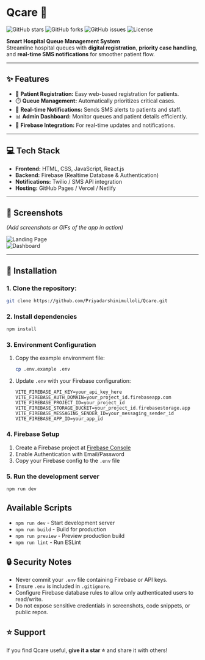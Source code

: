 # Qcare 🏥

![GitHub stars](https://img.shields.io/github/stars/Priyadarshinimulloli/Qcare?style=social) 
![GitHub forks](https://img.shields.io/github/forks/Priyadarshinimulloli/Qcare?style=social) 
![GitHub issues](https://img.shields.io/github/issues/Priyadarshinimulloli/Qcare) 
![License](https://img.shields.io/github/license/Priyadarshinimulloli/Qcare)

**Smart Hospital Queue Management System**  
Streamline hospital queues with **digital registration**, **priority case handling**, and **real-time SMS notifications** for smoother patient flow.  

---

## ✨ Features

- 📝 **Patient Registration:** Easy web-based registration for patients.  
- ⏱️ **Queue Management:** Automatically prioritizes critical cases.  
- 📩 **Real-time Notifications:** Sends SMS alerts to patients and staff.  
- 📊 **Admin Dashboard:** Monitor queues and patient details efficiently.  
- 🔗 **Firebase Integration:** For real-time updates and notifications.  

---

## 💻 Tech Stack

- **Frontend:** HTML, CSS, JavaScript, React.js  
- **Backend:** Firebase (Realtime Database & Authentication)  
- **Notifications:** Twilio / SMS API integration  
- **Hosting:** GitHub Pages / Vercel / Netlify  

---

## 📸 Screenshots

*(Add screenshots or GIFs of the app in action)*  

![Landing Page](screenshots/landing.png)  
![Dashboard](screenshots/dashboard.png)  

---

## 🚀 Installation

### 1. Clone the repository:  
```bash
git clone https://github.com/Priyadarshinimulloli/Qcare.git

```

### 2. Install dependencies
```bash
npm install
```

### 3. Environment Configuration
1. Copy the example environment file:
   ```bash
   cp .env.example .env
   ```

2. Update `.env` with your Firebase configuration:
   ```env
   VITE_FIREBASE_API_KEY=your_api_key_here
   VITE_FIREBASE_AUTH_DOMAIN=your_project_id.firebaseapp.com
   VITE_FIREBASE_PROJECT_ID=your_project_id
   VITE_FIREBASE_STORAGE_BUCKET=your_project_id.firebasestorage.app
   VITE_FIREBASE_MESSAGING_SENDER_ID=your_messaging_sender_id
   VITE_FIREBASE_APP_ID=your_app_id
   ```

### 4. Firebase Setup
1. Create a Firebase project at [Firebase Console](https://console.firebase.google.com/)
2. Enable Authentication with Email/Password
3. Copy your Firebase config to the `.env` file

### 5. Run the development server
```bash
npm run dev
```

## Available Scripts

- `npm run dev` - Start development server
- `npm run build` - Build for production
- `npm run preview` - Preview production build
- `npm run lint` - Run ESLint
## 🔒 Security Notes

- Never commit your `.env` file containing Firebase or API keys.  
- Ensure `.env` is included in `.gitignore`.  
- Configure Firebase database rules to allow only authenticated users to read/write.  
- Do not expose sensitive credentials in screenshots, code snippets, or public repos.

## ⭐ Support

If you find Qcare useful, **give it a star ⭐** and share it with others!

